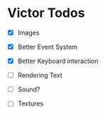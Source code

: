 # Victor Todos

- [X] Images
- [X] Better Event System
- [X] Better Keyboard interaction
- [ ] Rendering Text
- [ ] Sound?
- [ ] Textures

